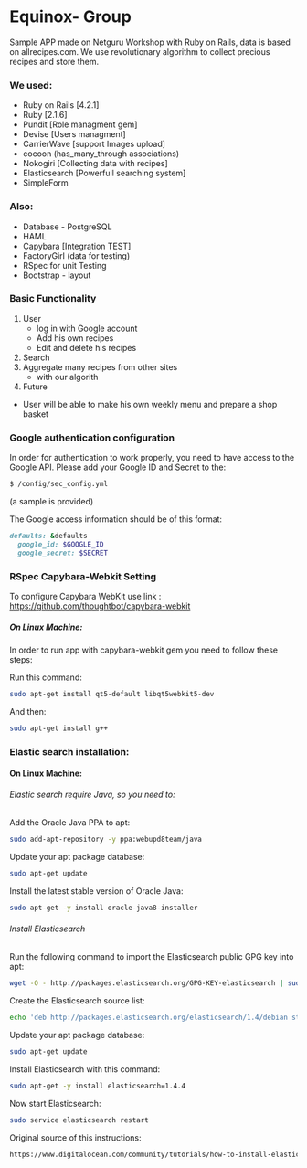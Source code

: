 # Equinox- Group

Sample APP made on Netguru Workshop with Ruby on Rails, data is based on allrecipes.com.
We use revolutionary algorithm to collect precious recipes and store them.

### We used:
* Ruby on Rails [4.2.1]
* Ruby [2.1.6]
* Pundit [Role managment gem]
* Devise [Users managment]
* CarrierWave [support Images upload]
* cocoon (has_many_through associations)
* Nokogiri [Collecting data with recipes]
* Elasticsearch [Powerfull searching system]
* SimpleForm

### Also:
* Database - PostgreSQL
* HAML
* Capybara [Integration TEST]
* FactoryGirl (data for testing)
* RSpec for unit Testing
* Bootstrap - layout

### Basic Functionality

1. User
    * log in with Google account
    * Add his own recipes
    * Edit and delete his recipes
2. Search
3. Aggregate many recipes from other sites
   * with our algorith
4. Future
 * User will be able to make his own weekly menu and prepare a shop basket

### Google authentication configuration
In order for authentication to work properly, you need to have access to the Google API. Please add your Google ID and
Secret to the:

```sh
$ /config/sec_config.yml
```
(a sample is provided)

The Google access information should be of this format:
```ruby
defaults: &defaults
  google_id: $GOOGLE_ID
  google_secret: $SECRET
````

### RSpec Capybara-Webkit Setting

To configure Capybara WebKit use link : https://github.com/thoughtbot/capybara-webkit

##### On Linux Machine:

In order to run app with capybara-webkit gem you need to follow these steps:

Run this command:
```sh
sudo apt-get install qt5-default libqt5webkit5-dev
```
And then:
```sh
sudo apt-get install g++
```

### Elastic search installation:

#### On Linux Machine:

###### Elastic search require Java, so you need to:

Add the Oracle Java PPA to apt:
```sh
sudo add-apt-repository -y ppa:webupd8team/java
```
Update your apt package database:
```sh
sudo apt-get update
```
Install the latest stable version of Oracle Java:
```sh
sudo apt-get -y install oracle-java8-installer
```
###### Install Elasticsearch

Run the following command to import the Elasticsearch public GPG key into apt:
```sh
wget -O - http://packages.elasticsearch.org/GPG-KEY-elasticsearch | sudo apt-key add -
```
Create the Elasticsearch source list:
```sh
echo 'deb http://packages.elasticsearch.org/elasticsearch/1.4/debian stable main' | sudo tee /etc/apt/sources.list.d/elasticsearch.list
```
Update your apt package database:
```sh
sudo apt-get update
```
Install Elasticsearch with this command:
```sh
sudo apt-get -y install elasticsearch=1.4.4
```
Now start Elasticsearch:
```sh
sudo service elasticsearch restart
```
Original source of this instructions: 
```sh
https://www.digitalocean.com/community/tutorials/how-to-install-elasticsearch-logstash-and-kibana-4-on-ubuntu-14-04

